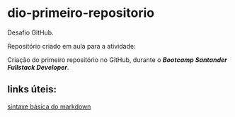 # dio-primeiro-repositorio

Desafio GitHub.

Repositório criado em aula para a atividade: 

Criação do primeiro repositório no GitHub, durante  o ***Bootcamp Santander Fullstack Developer***.




## links úteis:

[sintaxe básica do markdown](https://www.markdownguide.org/basic-syntax/)

